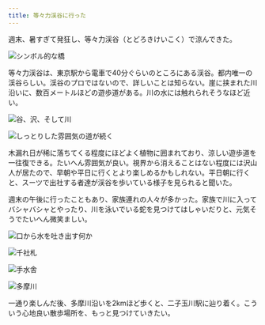 ```yaml
---
title: 等々力渓谷に行った
---
```

週末、暑すぎて発狂し、等々力渓谷（とどろきけいこく）で涼んできた。

![](https://lh6.googleusercontent.com/TzeSMxz-rLpYwr6Tm-F08isWy3yIIduZvvPRTujDBBMzZCNvAp_TgsdscjxIyTjPz2OlXWJsMWxL2yWoDvk6cY3LTMlL4DUEpYn3NcBkeT9CJ-AZ5xGANrjBxj0iMlvRgS_jnhKLGRNClKrZh8WsuIE "シンボル的な橋")

等々力渓谷は、東京駅から電車で40分ぐらいのところにある渓谷。都内唯一の渓谷らしい。渓谷のプロではないので、詳しいことは知らない。崖に挟まれた川沿いに、数百メートルほどの遊歩道がある。川の水には触れられそうなほど近い。

![](https://lh3.googleusercontent.com/-IlZHZcZ5SmBMwNtFi2GniTNu3Ih12OeijtKmJFDsVO88gEqUcm-72ZbJO1VKyVbSEEtA7VG5PZ_UttkJgrAAn0o9lO0LkSDL2ucQRlXVQVt0N7iBlWpr3bsrCxb03aIzAbIDUUbFx5h76TrG4NC6Aw "谷、沢、そして川")

![](https://lh4.googleusercontent.com/HCzd1MulS0Aw-tfL_BmP4R16cn0sTokLt8Km7Xnd-InD8e3dpVSmXC3lYaqoZkk5gLR--Mwqb-BAFmWZ847LHPq87svxakSMbgH8Bar8ByMqzWVwV5E-6Z0GQIBBGX-bZp8nF2JnYlATNE8ZXX0q0Dw "しっとりした雰囲気の道が続く")

木漏れ日が稀に落ちてくる程度にほどよく植物に囲まれており、涼しい遊歩道を一往復できる。たいへん雰囲気が良い。視界から消えることはない程度には沢山人が居たので、早朝や平日に行くとより楽しめるかもしれない。平日朝に行くと、スーツで出社する者達が渓谷を歩いている様子を見られると聞いた。

週末の午後に行ったこともあり、家族連れの人々が多かった。家族で川に入ってバシャバシャとやったり、川を泳いでいる蛇を見つけてはしゃいだりと、元気そうでたいへん微笑ましい。

![](https://lh5.googleusercontent.com/9sg2o9Ic8sNP0YY5qXuAR7xUSBtLIdxcbDM_iBjKkzhxSe3t-3SoqFLnlPLW7QrVB_KmRzY7I211hI4ms0zSxKkocL_fNR2SP-vYYyldMxai8UVSmIj4d_cF7kdrH8WDE8ic9zj2WD76WnPoPy6pNXI "口から水を吐き出す何か")

![](https://lh3.googleusercontent.com/OLJWNAMpwdRdlN0MxqVkXG8RBf58RrK254ZHRXHCPOy5DZD5NObhYBz_GDG4iIx9GD4rZDCYK59sEfw_xk2eWWEpv2LB1WUtavlA6VZz_2bDZlZTTTZca3eV-8lSZkoqH6NanRnhqA4lj-7DIwceF2w "千社札")

![](https://lh4.googleusercontent.com/msBjsy7cB0RhH5_sQZ3MbJrSfucL9UBtjM5BgBq82wSrRTGWwQl0Iyl_lsn15wyoDI7QD1ILWPnnlntO_xmVZh-SrM8uENKlwgyjZSyO7gSOMubyKUW4VPdHJbreztTV4aKA908jUJuwGjcEb9tvEmc "手水舎")

![](https://lh5.googleusercontent.com/2voKGAlmoLIiKBZZfoPvA6CE5gs-eWmliQhnJ2Uw7ldweYaRY-VIrI6OMGiTnd-Cr5GUTIJdRq0RGArsQJz4J8PG97NM1Nasr5cUbEzvv3XuvkmuKTWrRnCOjCnWoKVuhxBjagLp9bMZqbzU0zN75Pg "多摩川")

一通り楽しんだ後、多摩川沿いを2kmほど歩くと、二子玉川駅に辿り着く。こういう心地良い散歩場所を、もっと見つけていきたい。
